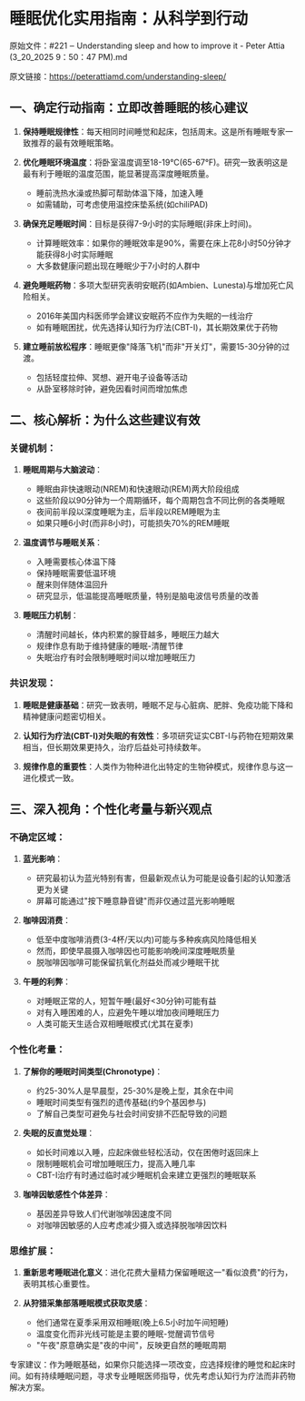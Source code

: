 # 睡眠优化实用指南：从科学到行动

原始文件：#221 ‒ Understanding sleep and how to improve it - Peter Attia (3_20_2025 9：50：47 PM).md

原文链接：https://peterattiamd.com/understanding-sleep/

## 一、确定行动指南：立即改善睡眠的核心建议

1. **保持睡眠规律性**：每天相同时间睡觉和起床，包括周末。这是所有睡眠专家一致推荐的最有效睡眠策略。

2. **优化睡眠环境温度**：将卧室温度调至18-19°C(65-67°F)。研究一致表明这是最有利于睡眠的温度范围，能显著提高深度睡眠质量。
   - 睡前洗热水澡或热脚可帮助体温下降，加速入睡
   - 如需辅助，可考虑使用温控床垫系统(如chiliPAD)

3. **确保充足睡眠时间**：目标是获得7-9小时的实际睡眠(非床上时间)。
   - 计算睡眠效率：如果你的睡眠效率是90%，需要在床上花8小时50分钟才能获得8小时实际睡眠
   - 大多数健康问题出现在睡眠少于7小时的人群中

4. **避免睡眠药物**：多项大型研究表明安眠药(如Ambien、Lunesta)与增加死亡风险相关。
   - 2016年美国内科医师学会建议安眠药不应作为失眠的一线治疗
   - 如有睡眠困扰，优先选择认知行为疗法(CBT-I)，其长期效果优于药物

5. **建立睡前放松程序**：睡眠更像"降落飞机"而非"开关灯"，需要15-30分钟的过渡。
   - 包括轻度拉伸、冥想、避开电子设备等活动
   - 从卧室移除时钟，避免因看时间而增加焦虑

## 二、核心解析：为什么这些建议有效

### 关键机制：

1. **睡眠周期与大脑波动**：
   - 睡眠由非快速眼动(NREM)和快速眼动(REM)两大阶段组成
   - 这些阶段以90分钟为一个周期循环，每个周期包含不同比例的各类睡眠
   - 夜间前半段以深度睡眠为主，后半段以REM睡眠为主
   - 如果只睡6小时(而非8小时)，可能损失70%的REM睡眠

2. **温度调节与睡眠关系**：
   - 入睡需要核心体温下降
   - 保持睡眠需要低温环境
   - 醒来则伴随体温回升
   - 研究显示，低温能提高睡眠质量，特别是脑电波信号质量的改善

3. **睡眠压力机制**：
   - 清醒时间越长，体内积累的腺苷越多，睡眠压力越大
   - 规律作息有助于维持健康的睡眠-清醒节律
   - 失眠治疗有时会限制睡眠时间以增加睡眠压力

### 共识发现：

1. **睡眠是健康基础**：研究一致表明，睡眠不足与心脏病、肥胖、免疫功能下降和精神健康问题密切相关。

2. **认知行为疗法(CBT-I)对失眠的有效性**：多项研究证实CBT-I与药物在短期效果相当，但长期效果更持久，治疗后益处可持续数年。

3. **规律作息的重要性**：人类作为物种进化出特定的生物钟模式，规律作息与这一进化模式一致。

## 三、深入视角：个性化考量与新兴观点

### 不确定区域：

1. **蓝光影响**：
   - 研究最初认为蓝光特别有害，但最新观点认为可能是设备引起的认知激活更为关键
   - 屏幕可能通过"按下睡意静音键"而非仅通过蓝光影响睡眠

2. **咖啡因消费**：
   - 低至中度咖啡消费(3-4杯/天以内)可能与多种疾病风险降低相关
   - 然而，即使早晨摄入咖啡因也可能影响晚间深度睡眠质量
   - 脱咖啡因咖啡可能保留抗氧化剂益处而减少睡眠干扰

3. **午睡的利弊**：
   - 对睡眠正常的人，短暂午睡(最好<30分钟)可能有益
   - 对有入睡困难的人，应避免午睡以增加夜间睡眠压力
   - 人类可能天生适合双相睡眠模式(尤其在夏季)

### 个性化考量：

1. **了解你的睡眠时间类型(Chronotype)**：
   - 约25-30%人是早晨型，25-30%是晚上型，其余在中间
   - 睡眠时间类型有强烈的遗传基础(约9个基因参与)
   - 了解自己类型可避免与社会时间安排不匹配导致的问题

2. **失眠的反直觉处理**：
   - 如长时间难以入睡，应起床做些轻松活动，仅在困倦时返回床上
   - 限制睡眠机会可增加睡眠压力，提高入睡几率
   - CBT-I治疗有时通过临时减少睡眠机会来建立更强烈的睡眠联系

3. **咖啡因敏感性个体差异**：
   - 基因差异导致人们代谢咖啡因速度不同
   - 对咖啡因敏感的人应考虑减少摄入或选择脱咖啡因饮料

### 思维扩展：

1. **重新思考睡眠进化意义**：进化花费大量精力保留睡眠这一"看似浪费"的行为，表明其核心重要性。

2. **从狩猎采集部落睡眠模式获取灵感**：
   - 他们通常在夏季采用双相睡眠(晚上6.5小时加午间短睡)
   - 温度变化而非光线可能是主要的睡眠-觉醒调节信号
   - "午夜"原意确实是"夜的中间"，反映更自然的睡眠周期

专家建议：作为睡眠基础，如果你只能选择一项改变，应选择规律的睡觉和起床时间。如有持续睡眠问题，寻求专业睡眠医师指导，优先考虑认知行为疗法而非药物解决方案。